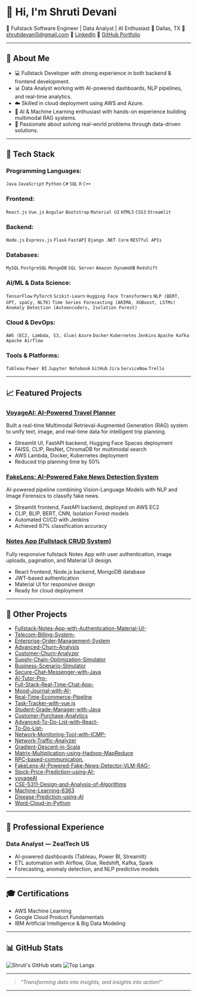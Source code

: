 # 👋 Hi, I'm Shruti Devani

🎯 Fullstack Software Engineer | Data Analyst | AI Enthusiast
📍 Dallas, TX
📩 [shrutidevani5@gmail.com](mailto:shrutidevani5@gmail.com)
🔗 [LinkedIn](https://www.linkedin.com/in/shruti-devani-7435031a6/)
🔗 [GitHub Portfolio](https://github.com/Shruti29044)

---

## 🚀 About Me

* 💻 Fullstack Developer with strong experience in both backend & frontend development.
* 📊 Data Analyst working with AI-powered dashboards, NLP pipelines, and real-time analytics.
* ☁️ Skilled in cloud deployment using AWS and Azure.
* 🤖 AI & Machine Learning enthusiast with hands-on experience building multimodal RAG systems.
* 🧠 Passionate about solving real-world problems through data-driven solutions.

---

## 🔧 Tech Stack

### Programming Languages:

`Java` `JavaScript` `Python` `C#` `SQL` `R` `C++`

### Frontend:

`React.js` `Vue.js` `Angular` `Bootstrap` `Material UI` `HTML5` `CSS3` `Streamlit`

### Backend:

`Node.js` `Express.js` `Flask` `FastAPI` `Django` `.NET Core` `RESTful APIs`

### Databases:

`MySQL` `PostgreSQL` `MongoDB` `SQL Server` `Amazon DynamoDB` `Redshift`

### AI/ML & Data Science:

`TensorFlow` `PyTorch` `Scikit-Learn` `Hugging Face Transformers` `NLP (BERT, GPT, spaCy, NLTK)`
`Time Series Forecasting (ARIMA, XGBoost, LSTMs)` `Anomaly Detection (Autoencoders, Isolation Forest)`

### Cloud & DevOps:

`AWS (EC2, Lambda, S3, Glue)` `Azure` `Docker` `Kubernetes` `Jenkins` `Apache Kafka` `Apache Airflow`

### Tools & Platforms:

`Tableau` `Power BI` `Jupyter Notebook` `GitHub` `Jira` `ServiceNow` `Trello`

---

## 📈 Featured Projects

### [VoyageAI: AI-Powered Travel Planner](https://github.com/Shruti29044/VoyageAI)

Built a real-time Multimodal Retrieval-Augmented Generation (RAG) system to unify text, image, and real-time data for intelligent trip planning.

* Streamlit UI, FastAPI backend, Hugging Face Spaces deployment
* FAISS, CLIP, ResNet, ChromaDB for multimodal search
* AWS Lambda, Docker, Kubernetes deployment
* Reduced trip planning time by 50%

### [FakeLens: AI-Powered Fake News Detection System](https://github.com/Shruti29044/FakeLens-AI-Powered-Fake-News-Detector-VLM-RAG-)

AI-powered pipeline combining Vision-Language Models with NLP and Image Forensics to classify fake news.

* Streamlit frontend, FastAPI backend, deployed on AWS EC2
* CLIP, BLIP, BERT, CNN, Isolation Forest models
* Automated CI/CD with Jenkins
* Achieved 87% classification accuracy

### [Notes App (Fullstack CRUD System)](https://github.com/Shruti29044/Fullstack-Notes-App-with-Authentication-Material-UI-)

Fully responsive fullstack Notes App with user authentication, image uploads, pagination, and Material UI design.

* React frontend, Node.js backend, MongoDB database
* JWT-based authentication
* Material UI for responsive design
* Ready for cloud deployment

---

## 🔗 Other Projects

* [Fullstack-Notes-App-with-Authentication-Material-UI-](https://github.com/Shruti29044/Fullstack-Notes-App-with-Authentication-Material-UI-)
* [Telecom-Billing-System-](https://github.com/Shruti29044/Telecom-Billing-System-)
* [Enterprise-Order-Management-System](https://github.com/Shruti29044/Enterprise-Order-Management-System)
* [Advanced-Churn-Analysis](https://github.com/Shruti29044/Advanced-Churn-Analysis)
* [Customer-Churn-Analyzer](https://github.com/Shruti29044/Customer-Churn-Analyzer)
* [Supply-Chain-Optimization-Simulator](https://github.com/Shruti29044/Supply-Chain-Optimization-Simulator)
* [Business-Scenario-SImulator](https://github.com/Shruti29044/Business-Scenario-SImulator)
* [Secure-Chat-Messenger-with-Java](https://github.com/Shruti29044/Secure-Chat-Messenger-with-Java)
* [AI-Tutor-Pro-](https://github.com/Shruti29044/AI-Tutor-Pro-)
* [Full-Stack-Real-Time-Chat-App-](https://github.com/Shruti29044/Full-Stack-Real-Time-Chat-App-)
* [Mood-Journal-with-AI-](https://github.com/Shruti29044/Mood-Journal-with-AI-)
* [Real-Time-Ecommerce-Pipeline](https://github.com/Shruti29044/Real-Time-Ecommerce-Pipeline)
* [Task-Tracker-with-vue.js](https://github.com/Shruti29044/Task-Tracker-with-vue.js)
* [Student-Grade-Manager-with-Java](https://github.com/Shruti29044/Student-Grade-Manager-with-Java)
* [Customer-Purchase-Analytics](https://github.com/Shruti29044/Customer-Purchase-Analytics)
* [Advanced-To-Do-List-with-React-](https://github.com/Shruti29044/Advanced-To-Do-List-with-React-)
* [To-Do-List-](https://github.com/Shruti29044/To-Do-List-)
* [Network-Monitoring-Tool-with-ICMP-](https://github.com/Shruti29044/Network-Monitoring-Tool-with-ICMP-)
* [Network-Traffic-Analyzer](https://github.com/Shruti29044/Network-Traffic-Analyzer)
* [Gradient-Descent-in-Scala](https://github.com/Shruti29044/Gradient-Descent-in-Scala)
* [Matrix-Multiplication-using-Hadoop-MapReduce](https://github.com/Shruti29044/Matrix-Multiplication-using-Hadoop-MapReduce)
* [RPC-based-communication.](https://github.com/Shruti29044/RPC-based-communication.)
* [FakeLens-AI-Powered-Fake-News-Detector-VLM-RAG-](https://github.com/Shruti29044/FakeLens-AI-Powered-Fake-News-Detector-VLM-RAG-)
* [Stock-Price-Prediction-using-AI-](https://github.com/Shruti29044/Stock-Price-Prediction-using-AI-)
* [voyageAI](https://github.com/Shruti29044/voyageAI)
* [CSE-5311-Design-and-Analysis-of-Algorithms](https://github.com/Shruti29044/CSE-5311-Design-and-Analysis-of-Algorithms)
* [Machine-Learning-6363](https://github.com/Shruti29044/Machine-Learning-6363)
* [Disease-Prediction-using-AI](https://github.com/Shruti29044/Disease-Prediction-using-AI)
* [Word-Cloud-in-Python](https://github.com/Shruti29044/Word-Cloud-in-Python)

---

## 💼 Professional Experience

### Data Analyst — ZealTech US

* AI-powered dashboards (Tableau, Power BI, Streamlit)
* ETL automation with Airflow, Glue, Redshift, Kafka, Spark
* Forecasting, anomaly detection, and NLP predictive models

---

## 🎓 Certifications

* AWS Machine Learning
* Google Cloud Product Fundamentals
* IBM Artificial Intelligence & Big Data Modeling

---

## 📊 GitHub Stats

![Shruti's GitHub stats](https://github-readme-stats.vercel.app/api?username=Shruti29044\&show_icons=true\&theme=radical)
![Top Langs](https://github-readme-stats.vercel.app/api/top-langs/?username=Shruti29044\&layout=compact)

---

> *“Transforming data into insights, and insights into action!”*

---

